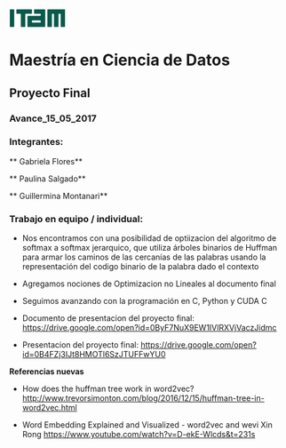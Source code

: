 ![](images/logoitam.gif)

# Maestría en Ciencia de Datos

## Proyecto Final

### Avance_15_05_2017

### Integrantes:


** Gabriela Flores**

** Paulina Salgado**

** Guillermina Montanari**

### Trabajo en equipo / individual:

  - Nos encontramos con una posibilidad de optiizacion del algoritmo de softmax a softmax jerarquico, que utiliza árboles binarios de Huffman para armar los caminos de las cercanías de las palabras usando la representación del codigo binario de la palabra dado el contexto

  
  - Agregamos nociones de Optimizacion no Lineales al documento final
  
  - Seguimos avanzando con la programación en C, Python y CUDA C
  
  - Documento de presentacion del proyecto final: https://drive.google.com/open?id=0ByF7NuX9EW1IVlRXVjVaczJidmc

  - Presentacion del proyecto final: https://drive.google.com/open?id=0B4FZj3IJt8HMOTl6SzJTUFFwYU0
  

**Referencias nuevas**

- How does the huffman tree work in word2vec? http://www.trevorsimonton.com/blog/2016/12/15/huffman-tree-in-word2vec.html

- Word Embedding Explained and Visualized - word2vec and wevi Xin Rong https://www.youtube.com/watch?v=D-ekE-Wlcds&t=231s



